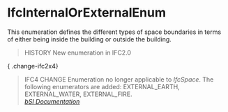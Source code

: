 IfcInternalOrExternalEnum
=========================
This enumeration defines the different types of space boundaries in terms of
either being inside the building or outside the building.  
  
> HISTORY  New enumeration in IFC2.0  
  
{ .change-ifc2x4}  
> IFC4 CHANGE  Enumeration no longer applicable to _IfcSpace_. The following
> enumerators are added: EXTERNAL_EARTH, EXTERNAL_WATER, EXTERNAL_FIRE.  
[ _bSI
Documentation_](https://standards.buildingsmart.org/IFC/DEV/IFC4_2/FINAL/HTML/schema/ifcproductextension/lexical/ifcinternalorexternalenum.htm)


